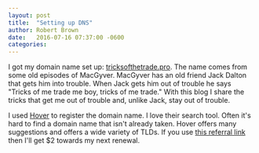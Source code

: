 ```yaml
---
layout: post
title:  "Setting up DNS"
author: Robert Brown
date:   2016-07-16 07:37:00 -0600
categories:
---
```

I got my domain name set up: [tricksofthetrade.pro](http://tricksofthetrade.pro). The name comes from some old episodes of MacGyver. MacGyver has an old friend Jack Dalton that gets him into trouble. When Jack gets him out of trouble he says "Tricks of me trade me boy, tricks of me trade." With this blog I share the tricks that get me out of trouble and, unlike Jack, stay out of trouble.

I used [Hover](https://hover.com/LE86A9Qf) to register the domain name. I love their search tool. Often it's hard to find a domain name that isn't already taken. Hover offers many suggestions and offers a wide variety of TLDs. If you use [this referral link](https://hover.com/LE86A9Qf) then I'll get $2 towards my next renewal.
